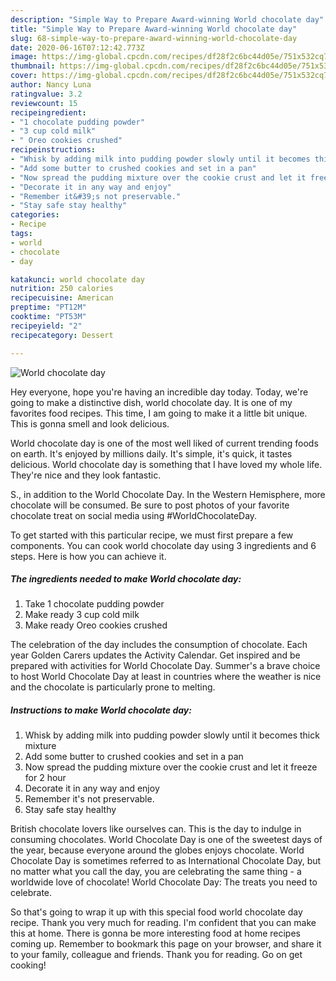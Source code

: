 ```yaml
---
description: "Simple Way to Prepare Award-winning World chocolate day"
title: "Simple Way to Prepare Award-winning World chocolate day"
slug: 68-simple-way-to-prepare-award-winning-world-chocolate-day
date: 2020-06-16T07:12:42.773Z
image: https://img-global.cpcdn.com/recipes/df28f2c6bc44d05e/751x532cq70/world-chocolate-day-recipe-main-photo.jpg
thumbnail: https://img-global.cpcdn.com/recipes/df28f2c6bc44d05e/751x532cq70/world-chocolate-day-recipe-main-photo.jpg
cover: https://img-global.cpcdn.com/recipes/df28f2c6bc44d05e/751x532cq70/world-chocolate-day-recipe-main-photo.jpg
author: Nancy Luna
ratingvalue: 3.2
reviewcount: 15
recipeingredient:
- "1 chocolate pudding powder"
- "3 cup cold milk"
- " Oreo cookies crushed"
recipeinstructions:
- "Whisk by adding milk into pudding powder slowly until it becomes thick mixture"
- "Add some butter to crushed cookies and set in a pan"
- "Now spread the pudding mixture over the cookie crust and let it freeze for 2 hour"
- "Decorate it in any way and enjoy"
- "Remember it&#39;s not preservable."
- "Stay safe stay healthy"
categories:
- Recipe
tags:
- world
- chocolate
- day

katakunci: world chocolate day 
nutrition: 250 calories
recipecuisine: American
preptime: "PT12M"
cooktime: "PT53M"
recipeyield: "2"
recipecategory: Dessert

---
```



![World chocolate day](https://img-global.cpcdn.com/recipes/df28f2c6bc44d05e/751x532cq70/world-chocolate-day-recipe-main-photo.jpg)

Hey everyone, hope you're having an incredible day today. Today, we're going to make a distinctive dish, world chocolate day. It is one of my favorites food recipes. This time, I am going to make it a little bit unique. This is gonna smell and look delicious.

World chocolate day is one of the most well liked of current trending foods on earth. It's enjoyed by millions daily. It's simple, it's quick, it tastes delicious. World chocolate day is something that I have loved my whole life. They're nice and they look fantastic.

S., in addition to the World Chocolate Day. In the Western Hemisphere, more chocolate will be consumed. Be sure to post photos of your favorite chocolate treat on social media using #WorldChocolateDay.


To get started with this particular recipe, we must first prepare a few components. You can cook world chocolate day using 3 ingredients and 6 steps. Here is how you can achieve it.

<!--inarticleads1-->

##### The ingredients needed to make World chocolate day:

1. Take 1 chocolate pudding powder
1. Make ready 3 cup cold milk
1. Make ready  Oreo cookies crushed


The celebration of the day includes the consumption of chocolate. Each year Golden Carers updates the Activity Calendar. Get inspired and be prepared with activities for World Chocolate Day. Summer&#39;s a brave choice to host World Chocolate Day at least in countries where the weather is nice and the chocolate is particularly prone to melting. 

<!--inarticleads2-->

##### Instructions to make World chocolate day:

1. Whisk by adding milk into pudding powder slowly until it becomes thick mixture
1. Add some butter to crushed cookies and set in a pan
1. Now spread the pudding mixture over the cookie crust and let it freeze for 2 hour
1. Decorate it in any way and enjoy
1. Remember it&#39;s not preservable.
1. Stay safe stay healthy


British chocolate lovers like ourselves can. This is the day to indulge in consuming chocolates. World Chocolate Day is one of the sweetest days of the year, because everyone around the globes enjoys chocolate. World Chocolate Day is sometimes referred to as International Chocolate Day, but no matter what you call the day, you are celebrating the same thing - a worldwide love of chocolate! World Chocolate Day: The treats you need to celebrate. 

So that's going to wrap it up with this special food world chocolate day recipe. Thank you very much for reading. I'm confident that you can make this at home. There is gonna be more interesting food at home recipes coming up. Remember to bookmark this page on your browser, and share it to your family, colleague and friends. Thank you for reading. Go on get cooking!
